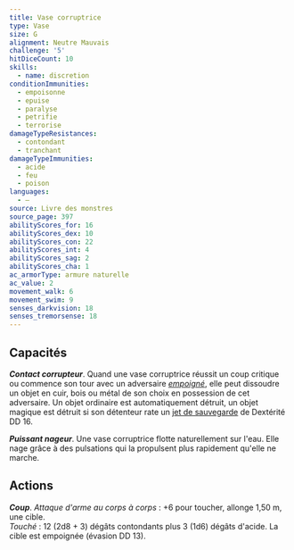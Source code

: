 ```yaml
---
title: Vase corruptrice
type: Vase
size: G
alignment: Neutre Mauvais
challenge: '5'
hitDiceCount: 10
skills:
  - name: discretion
conditionImmunities:
  - empoisonne
  - epuise
  - paralyse
  - petrifie
  - terrorise
damageTypeResistances:
  - contondant
  - tranchant
damageTypeImmunities:
  - acide
  - feu
  - poison
languages:
  - —
source: Livre des monstres
source_page: 397
abilityScores_for: 16
abilityScores_dex: 10
abilityScores_con: 22
abilityScores_int: 4
abilityScores_sag: 2
abilityScores_cha: 1
ac_armorType: armure naturelle
ac_value: 2
movement_walk: 6
movement_swim: 9
senses_darkvision: 18
senses_tremorsense: 18
---
```

## Capacités
_**Contact corrupteur**_. Quand une vase corruptrice réussit un coup critique ou commence son tour avec un adversaire [_empoigné_](/gerer-la-sante-du-personnage/#empoigne), elle peut dissoudre un objet en cuir, bois ou métal de son choix en possession de cet adversaire. Un objet ordinaire est automatiquement détruit, un objet magique est détruit si son détenteur rate un [jet de sauvegarde](/utiliser-les-caracteristiques/#jets-de-sauvegarde) de Dextérité DD 16.

_**Puissant nageur**_. Une vase corruptrice flotte naturellement sur l'eau. Elle nage grâce à des pulsations qui la propulsent plus rapidement qu'elle ne marche.

## Actions
_**Coup**_. _Attaque d'arme au corps à corps_ : +6 pour toucher, allonge 1,50 m, une cible.  
_Touché_ : 12 (2d8 + 3) dégâts contondants plus 3 (1d6) dégâts d'acide. La cible est empoignée (évasion DD 13).
